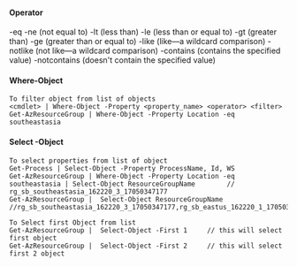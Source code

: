 #### Operator
-eq
-ne (not equal to)
-lt (less than)
-le (less than or equal to)
-gt (greater than)
-ge (greater than or equal to)
-like (like—a wildcard comparison)
-notlike (not like—a wildcard comparison)
-contains (contains the specified value)
-notcontains (doesn't contain the specified value)

#### Where-Object   
```
To filter object from list of objects
<cmdlet> | Where-Object -Property <property_name> <operator> <filter>
Get-AzResourceGroup | Where-Object -Property Location -eq southeastasia
```


#### Select -Object
```
To select properties from list of object
Get-Process | Select-Object -Property ProcessName, Id, WS
Get-AzResourceGroup | Where-Object -Property Location -eq southeastasia | Select-Object ResourceGroupName        // rg_sb_southeastasia_162220_3_17050347177
Get-AzResourceGroup |  Select-Object ResourceGroupName                  //rg_sb_southeastasia_162220_3_17050347177,rg_sb_eastus_162220_1_170503471362,rg_sb_westeurope_162220_2_170503471569
```
``` 
To Select first Object from list
Get-AzResourceGroup |  Select-Object -First 1     // this will select first object
Get-AzResourceGroup |  Select-Object -First 2     // this will select first 2 object
```
